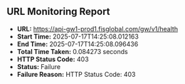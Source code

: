 ## URL Monitoring Report

- **URL:** https://api-gw1-prod1.fisglobal.com/gw/v1/health
- **Start Time:** 2025-07-17T14:25:08.012163
- **End Time:** 2025-07-17T14:25:08.096436
- **Total Time Taken:** 0.084273 seconds
- **HTTP Status Code:** 403
- **Status:** Failure
- **Failure Reason:** HTTP Status Code: 403

